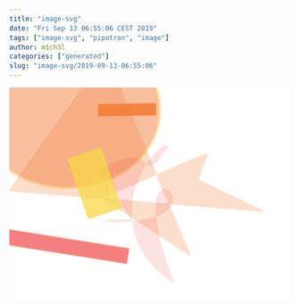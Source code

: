 ```yaml
---
title: "image-svg"
date: "Fri Sep 13 06:55:06 CEST 2019"
tags: ["image-svg", "pipotron", "image"]
author: m1ch3l
categories: ["generated"]
slug: "image-svg/2019-09-13-06:55:06"
---
```


![](image.svg)
